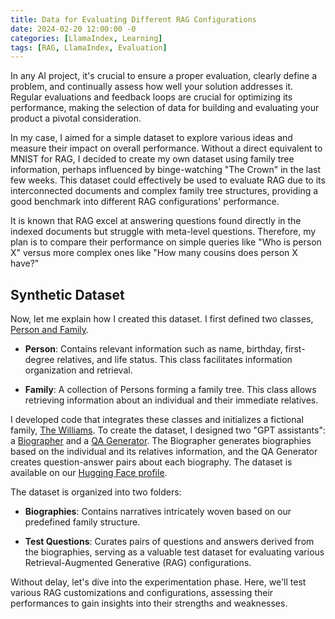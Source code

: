 ```yaml
---
title: Data for Evaluating Different RAG Configurations
date: 2024-02-20 12:00:00 -0
categories: [LlamaIndex, Learning]
tags: [RAG, LlamaIndex, Evaluation]
---
```


In any AI project, it's crucial to ensure a proper evaluation, clearly define a problem, and continually assess how well your solution addresses it. Regular evaluations and feedback loops are crucial for optimizing its performance, making the selection of data for building and evaluating your product a pivotal consideration.

In my case, I aimed for a simple dataset to explore various ideas and measure their impact on overall performance. Without a direct equivalent to MNIST for RAG, I decided to create my own dataset using family tree information, perhaps influenced by binge-watching "The Crown" in the last few weeks. This dataset could effectively be used to evaluate RAG due to its interconnected documents and complex family tree structures, providing a good benchmark into different RAG configurations' performance.

It is known that RAG excel at answering questions found directly in the indexed documents but struggle with meta-level questions. Therefore, my plan is to compare their performance on simple queries like "Who is person X" versus more complex ones like "How many cousins does person X have?"

## Synthetic Dataset

Now, let me explain how I created this dataset. I first defined two classes, [Person and Family](https://github.com/bubl-ai/llamaindex-project/blob/main/bubls/bubls/synthetic_data/family_tree.py). 

- **Person**: Contains relevant information such as name, birthday, first-degree relatives, and life status. This class facilitates information organization and retrieval.

- **Family**: A collection of Persons forming a family tree. This class allows retrieving information about an individual and their immediate relatives.

I developed code that integrates these classes and initializes a fictional family, [The Williams](https://github.com/bubl-ai/llamaindex-project/blob/main/builders/family_tree_synthetic_data/williams_family.py). To create the dataset, I designed two "GPT assistants": a [Biographer](https://github.com/bubl-ai/llamaindex-project/blob/main/bubls/bubls/openai_assistants/biographer.py) and a [QA Generator](https://github.com/bubl-ai/llamaindex-project/blob/main/bubls/bubls/openai_assistants/qa_generator.py). The Biographer generates biographies based on the individual and its relatives information, and the QA Generator creates question-answer pairs about each biography. The dataset is available on our [Hugging Face profile](https://huggingface.co/datasets/bubl-ai/williams_family_tree).

The dataset is organized into two folders:

- **Biographies**: Contains narratives intricately woven based on our predefined family structure.

- **Test Questions**: Curates pairs of questions and answers derived from the biographies, serving as a valuable test dataset for evaluating various Retrieval-Augmented Generative (RAG) configurations.

Without delay, let's dive into the experimentation phase. Here, we'll test various RAG customizations and configurations, assessing their performances to gain insights into their strengths and weaknesses.